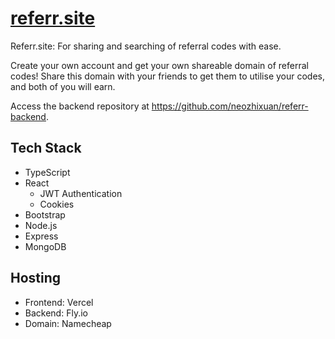 # [referr.site](https://www.referr.site/)
Referr.site: For sharing and searching of referral codes with ease.

Create your own account and get your own shareable domain of referral codes! Share this domain with your friends to get them to utilise your codes, and both of you will earn.

Access the backend repository at https://github.com/neozhixuan/referr-backend.

## Tech Stack
- TypeScript
- React
  - JWT Authentication
  - Cookies
- Bootstrap
- Node.js
- Express
- MongoDB


## Hosting
- Frontend: Vercel
- Backend: Fly.io
- Domain: Namecheap



